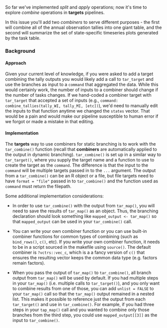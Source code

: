 So far we've implemented *split* and *apply* operations; now it's time to explore *combine* operations in **targets** pipelines.

In this issue you'll add two *combiners* to serve different purposes - the first will combine all of the annual observation tallies into one giant table, and the second will summarize the set of state-specific timeseries plots generated by the task table. 

### Background

#### Approach

Given your current level of knowledge, if you were asked to add a target combining the tally outputs you would likely add a call to `tar_target` and use the branches as input to a `command` that aggregated the data. While this would certainly work, the number of inputs to a combiner should change if the number of tasks changes. If we hand-coded a combiner target with `tar_target` that accepted a set of inputs (e.g., `command: combine_tallies(tally_WI, tally_MI, [etc])`), we'd need to manually edit the inputs to that function anytime we changed the `states` vector. That would be a pain and would make our pipeline susceptible to human error if we forgot or made a mistake in that editing. 

#### Implementation

The **targets** way to use combiners for static branching is to work with the `tar_combine()` function (recall that **combiners** are automatically applied to the output in dynamic branching). `tar_combine()` is set up in a similar way to `tar_target()`, where you supply the target name and a function to use to create the target as the `command`. The difference is that the input to the `command` will be multiple targets passed in to the `...` argument. The output from a `tar_combine()` can be an R object or a file, but file targets need to have `format = "file"` passed in to `tar_combine()` and the function used as `command` must return the filepath.  

Some additional implementation considerations:

* In order to use `tar_combine()` with the output from `tar_map()`, you will need to save the results of `tar_map()` as an object. Thus, the branching declaration should look something like `mapped_output <- tar_map()` so that `mapped_output` can be used in your `tar_combine()` call.

* You can write your own combiner function or you can use built-in combiner functions for common types of combining (such as `bind_rows()`, `c()`, etc). If you write your own combiner function, it needs to be in a script sourced in the makefile using `source()`. The default combiner is `?vctrs::vec_c`, which is a a fancy version of `c()` that ensures the resulting vector keeps the common data type (e.g. factors remain factors).

* When you pass the output of `tar_map()` to `tar_combine()`, all branch output from `tar_map()` will be used by default. If you had multiple steps in your `tar_map()` (i.e. multiple calls to `tar_target()`), and you only want to combine results from one of those, you can add `unlist = FALSE` to your `tar_map()` call so that the `tar_map()` output remained in a nested list. This makes it possible to reference just the output from each `tar_target()` and use in `tar_combine()`. For example, if you had three steps in your `tap_map()` call and you wanted to combine only those branches from the third step, you could use `mapped_output[[3]]` as the input to `tar_combine()`.
